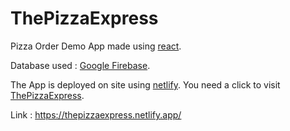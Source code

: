 # ThePizzaExpress
Pizza Order Demo App made using [react](https://github.com/reactjs).

Database used : [Google Firebase](https://github.com/firebase/).

The App is deployed on site using [netlify](https://github.com/netlify). You need a click to visit [ThePizzaExpress](https://thepizzaexpress.netlify.app/).

Link : https://thepizzaexpress.netlify.app/
